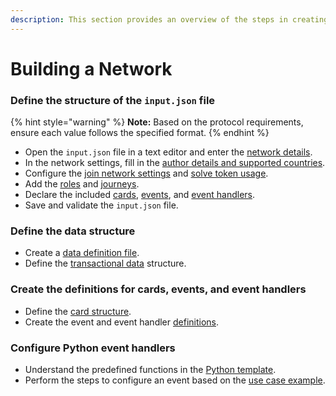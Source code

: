 ```yaml
---
description: This section provides an overview of the steps in creating a network.
---
```


# Building a Network

### Define the structure of the `input.json` file

{% hint style="warning" %}
**Note:** Based on the protocol requirements, ensure each value follows the specified format.&#x20;
{% endhint %}

* Open the `input.json` file in a text editor and enter the [network details](network-configuration.md#network-metadata).
* In the network settings, fill in the [author details and supported countries](network-configuration.md#author-details-and-countries).
* Configure the [join network settings](network-configuration.md#join-network-settings) and [solve token usage](network-configuration.md#solve-token-settings).
* Add the [roles](roles-and-journeys.md#roles) and [journeys](roles-and-journeys.md#journeys).
* Declare the included [cards](card-definitions/#cards), [events](events-and-event-handlers.md#events), and [event handlers](events-and-event-handlers.md#event-handlers).
* Save and validate the `input.json` file.

### Define the data structure

* Create a [data definition file](care-data-node.md#data-definition-file).
* Define the [transactional data](transactional-data.md) structure.

### Create the definitions for cards, events, and event handlers

* Define the [card structure](card-definitions/#card-definition-structure).
* Create the event and event handler [definitions](events-and-event-handlers.md#definitions).

### Configure Python event handlers

* Understand the predefined functions in the [Python template](python-event-handlers.md#python-event-handler-template).
* Perform the steps to configure an event based on the [use case example](python-event-handlers.md#use-case-example).

